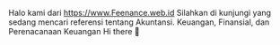 Halo kami dari https://www.Feenance.web.id  Silahkan di kunjungi yang sedang mencari referensi tentang Akuntansi. Keuangan, Finansial, dan Perenacanaan Keuangan  Hi there 👋

<!--
**Feenance/Feenance** is a ✨ _special_ ✨ repository because its `README.md` (this file) appears on your GitHub profile.

Here are some ideas to get you started:

- 🔭 I’m currently working on ...
- 🌱 I’m currently learning ...
- 👯 I’m looking to collaborate on ...
- 🤔 I’m looking for help with ...
- 💬 Ask me about ...
- 📫 How to reach me: ...
- 😄 Pronouns: ...
- ⚡ Fun fact: ...
-->
